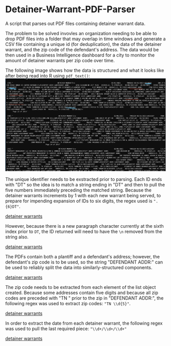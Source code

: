 # Detainer-Warrant-PDF-Parser
A script that parses out PDF files containing detainer warrant data. 

The problem to be solved invovles an organization needing to be able to drop PDF files into a folder that may overlap in time windows and generate a CSV file containing a unique id (for deduplication), the data of the detainer warrant, and the zip code of the defendant's address. The data would be then used in a Business Intelligence dashboard for a city to monitor the amount of detainer warrants per zip code over time. 

The following image shows how the data is structured and what it looks like after being read into R using `pdf_text()`:
![detainer warrants](https://github.com/ThomasPepperz/Detainer-Warrant-PDF-Parser/blob/main/images/ex1.png?raw=true)

The unique identifier needs to be exstracted prior to parsing. Each ID ends with "DT" so the idea is to match a string ending in "DT" and then to pull the five numbers immediately preceding the matched string. Because the detainer warrants increments by 1 with each new warrant being served, to prepare for impending expansion of IDs to six digits, the regex used is `".{6}DT"`. 

[detainer warrants](https://github.com/ThomasPepperz/Detainer-Warrant-PDF-Parser/tree/main/images/ex2.png?raw=true)


However, because there is a new paragraph character currently at the sixth index prior to `DT`, the ID returned will need to have the `\n` removed from the string also. 

[detainer warrants](https://github.com/ThomasPepperz/Detainer-Warrant-PDF-Parser/tree/main/images/ex3.png?raw=true)


The PDFs contain both a plantiff and a defendant's address; however, the defendant's zip code is to be used, so the string "DEFENDANT ADDR:" can be used to reliably split the data into similarly-structured components.

[detainer warrants](https://github.com/ThomasPepperz/Detainer-Warrant-PDF-Parser/tree/main/images/ex4.png?raw=true)


The zip code needs to be extracted from each element of the list object created. Because some addresses contain five digits and because all zip codes are preceded with "TN " prior to the zip in "DEFENDANT ADDR:", the following regex was used to extract zip codes: `"TN \\d{5}"`.

[detainer warrants](https://github.com/ThomasPepperz/Detainer-Warrant-PDF-Parser/tree/main/images/ex5.png?raw=true)

In order to extract the date from each detainer warrant, the following regex was used to pull the last required piece: `"\\d+/\\d+/\\d+"`

[detainer warrants](https://github.com/ThomasPepperz/Detainer-Warrant-PDF-Parser/tree/main/images/ex6.png?raw=true)

